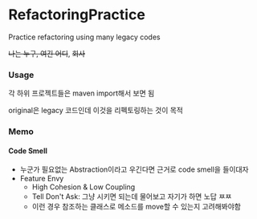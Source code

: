 # RefactoringPractice
Practice refactoring using many legacy codes

~~나는 누구, 여긴 어디~~, ~~회사~~

### Usage

각 하위 프로젝트들은 maven import해서 보면 됨

original은 legacy 코드인데 이것을 리펙토링하는 것이 목적



### Memo

#### Code Smell

* 누군가 필요없는 Abstraction이라고 우긴다면 근거로 code smell을 들이대자
* Feature Envy
  * High Cohesion & Low Coupling
  * Tell Don't Ask: 그냥 시키면 되는데 물어보고 자기가 하면 노답 ㅉㅉ
  * 이런 경우 참조하는 클래스로 메소드를 move할 수 있는지 고려해봐야함
